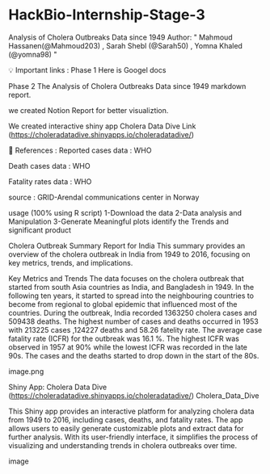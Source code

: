 # HackBio-Internship-Stage-3

Analysis of Cholera Outbreaks Data since 1949
Author: " Mahmoud Hassanen(@Mahmoud203) , Sarah Shebl (@Sarah50) , Yomna Khaled (@yomna98) "

💡 Important links :
Phase 1
Here is Googel docs

Phase 2
The Analysis of Cholera Outbreaks Data since 1949 markdown report.

we created Notion Report for better visualiztion.

We created interactive shiny app Cholera Data Dive Link (https://choleradatadive.shinyapps.io/choleradatadive/)

📝 References :
Reported cases data : WHO

Death cases data : WHO

Fatality rates data : WHO

source : GRID-Arendal communications center in Norway

usage (100% using R script)
1-Download the data
2-Data analysis and Manipulation
3-Generate Meaningful plots identify the Trends and significant product

Cholera Outbreak Summary Report for India
This summary provides an overview of the cholera outbreak in India from 1949 to 2016, focusing on key metrics, trends, and implications.

Key Metrics and Trends
The data focuses on the cholera outbreak that started from south Asia countries as India, and Bangladesh in 1949. In the following ten years, it started to spread into the neighbouring countries to become from regional to global epidemic that influenced most of the countries. During the outbreak, India recorded 1363250 cholera cases and 509438 deaths. The highest number of cases and deaths occurred in 1953 with 213225 cases ,124227 deaths and 58.26 fatelity rate. The average case fatality rate (ICFR) for the outbreak was 16.1 %. The highest ICFR was observed in 1957 at 90% while the lowest ICFR was recorded in the late 90s. The cases and the deaths started to drop down in the start of the 80s.

image.png

Shiny App: Cholera Data Dive (https://choleradatadive.shinyapps.io/choleradatadive/)
Cholera_Data_Dive

This Shiny app provides an interactive platform for analyzing cholera data from 1949 to 2016, including cases, deaths, and fatality rates. The app allows users to easily generate customizable plots and extract data for further analysis. With its user-friendly interface, it simplifies the process of visualizing and understanding trends in cholera outbreaks over time.

image
